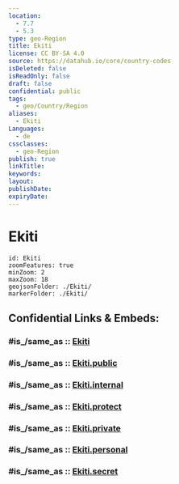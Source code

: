 ```yaml
---
location:
  - 7.7
  - 5.3
type: geo-Region
title: Ekiti
license: CC BY-SA 4.0
source: https://datahub.io/core/country-codes
isDeleted: false
isReadOnly: false
draft: false
confidential: public
tags:
  - geo/Country/Region
aliases:
  - Ekiti
Languages:
  - de
cssclasses:
  - geo-Region
publish: true
linkTitle:
keywords:
layout:
publishDate:
expiryDate:
---
```


# Ekiti

```leaflet
id: Ekiti
zoomFeatures: true 
minZoom: 2 
maxZoom: 18
geojsonFolder: ./Ekiti/
markerFolder: ./Ekiti/
```


## Confidential Links & Embeds: 

### #is_/same_as :: [Ekiti](/_Standards/Earth/Continent/Africa/Africa~Central/Nigeria/Zones~Nigeria/Nigeria~South-West/Ekiti.md) 

### #is_/same_as :: [Ekiti.public](/_public/Earth/Continent/Africa/Africa~Central/Nigeria/Zones~Nigeria/Nigeria~South-West/Ekiti.public.md) 

### #is_/same_as :: [Ekiti.internal](/_internal/Earth/Continent/Africa/Africa~Central/Nigeria/Zones~Nigeria/Nigeria~South-West/Ekiti.internal.md) 

### #is_/same_as :: [Ekiti.protect](/_protect/Earth/Continent/Africa/Africa~Central/Nigeria/Zones~Nigeria/Nigeria~South-West/Ekiti.protect.md) 

### #is_/same_as :: [Ekiti.private](/_private/Earth/Continent/Africa/Africa~Central/Nigeria/Zones~Nigeria/Nigeria~South-West/Ekiti.private.md) 

### #is_/same_as :: [Ekiti.personal](/_personal/Earth/Continent/Africa/Africa~Central/Nigeria/Zones~Nigeria/Nigeria~South-West/Ekiti.personal.md) 

### #is_/same_as :: [Ekiti.secret](/_secret/Earth/Continent/Africa/Africa~Central/Nigeria/Zones~Nigeria/Nigeria~South-West/Ekiti.secret.md)


